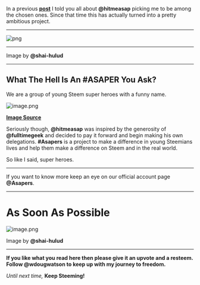 In a previous **[post](/delegation/@wdougwatson/being-chosen-and-a-general-update)** I told you all about **@hitmeasap** picking me to be among the chosen ones. Since that time this has actually turned into a pretty ambitious project.

---

![png](https://steemitimages.com/DQmQErRZ7fKw51nYRSazUfjRQWL7szFyzAVJJQPsndtmZNL/image.png)

---

Image by **@shai-hulud**

---

## What The Hell Is An #ASAPER You Ask? 

We are a group of young Steem super heroes with a funny name.

![image.png](https://res.cloudinary.com/hpiynhbhq/image/upload/v1517858667/riknikk0lmdbauonbddy.png) 


**[Image Source](https://www.pricefalls.com/product/posterpalooza-dark-knight-sketch-by-unknown/73007125)**

Seriously though, **@hitmeasap** was inspired by the generosity of **@fulltimegeek** and decided to pay it forward and begin making his own delegations. **#Asapers** is a project to make a difference in young Steemians lives and help them make a difference on Steem and in the real world.

So like I said, super heroes.

---

If you want to know more keep an eye on our official account page **@Asapers**.

---


# As Soon As Possible


![image.png](https://res.cloudinary.com/hpiynhbhq/image/upload/v1517860310/xdfwqqcgyei3elhpchzy.png)


Image by **@shai-hulud**

---

**If you like what you read here then please give it an upvote and a resteem. Follow @wdougwatson to keep up with my journey to freedom.**

*Until next time,* **Keep Steeming!**

